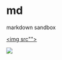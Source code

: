 # md
markdown sandbox

[<img src"">](https:google.com)

[<img src="http://www.google.com.au/images/nav_logo7.png">](http://google.com.au/)
